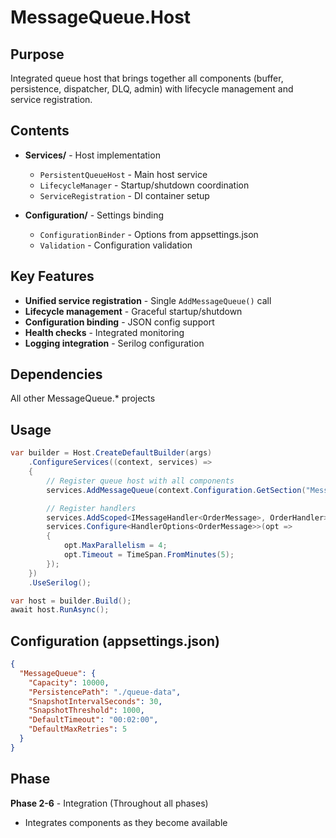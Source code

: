 # MessageQueue.Host

## Purpose

Integrated queue host that brings together all components (buffer, persistence, dispatcher, DLQ, admin) with lifecycle management and service registration.

## Contents

- **Services/** - Host implementation
  - `PersistentQueueHost` - Main host service
  - `LifecycleManager` - Startup/shutdown coordination
  - `ServiceRegistration` - DI container setup

- **Configuration/** - Settings binding
  - `ConfigurationBinder` - Options from appsettings.json
  - `Validation` - Configuration validation

## Key Features

- **Unified service registration** - Single `AddMessageQueue()` call
- **Lifecycle management** - Graceful startup/shutdown
- **Configuration binding** - JSON config support
- **Health checks** - Integrated monitoring
- **Logging integration** - Serilog configuration

## Dependencies

All other MessageQueue.* projects

## Usage

```csharp
var builder = Host.CreateDefaultBuilder(args)
    .ConfigureServices((context, services) =>
    {
        // Register queue host with all components
        services.AddMessageQueue(context.Configuration.GetSection("MessageQueue"));

        // Register handlers
        services.AddScoped<IMessageHandler<OrderMessage>, OrderHandler>();
        services.Configure<HandlerOptions<OrderMessage>>(opt =>
        {
            opt.MaxParallelism = 4;
            opt.Timeout = TimeSpan.FromMinutes(5);
        });
    })
    .UseSerilog();

var host = builder.Build();
await host.RunAsync();
```

## Configuration (appsettings.json)

```json
{
  "MessageQueue": {
    "Capacity": 10000,
    "PersistencePath": "./queue-data",
    "SnapshotIntervalSeconds": 30,
    "SnapshotThreshold": 1000,
    "DefaultTimeout": "00:02:00",
    "DefaultMaxRetries": 5
  }
}
```

## Phase

**Phase 2-6** - Integration (Throughout all phases)
- Integrates components as they become available
